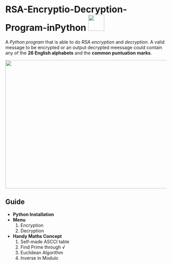 # RSA-Encryptio-Decryption-Program-inPython <img src="https://user-images.githubusercontent.com/90864900/157359880-1c55654d-7b1f-45e5-9494-e9035d6d09ba.png" width=50 height=50>
A <em>Python program</em> that is able to do <em>RSA encryption</em> and <em>decryption</em>. A valid message to be encrypted or an output decrypted meessage could contain any of the <strong>26 English alphabets</strong> and the <strong>common puntuation marks</strong>.

<p align="center">
<img src="https://user-images.githubusercontent.com/90864900/157359529-76ad4562-befc-4b65-9f72-43342c320bd6.png" height=400 width=700>
</p>

<h2> Guide </h2>
<ul>
  <li><strong>Python Installation</strong></li>
  <li>
    <strong>Menu</strong>
    <ol>
      <li>Encryption</li>
      <li>Decryption</li>
    </ol>
  </li>
  <li><strong>Handy Maths Concept</strong>
      <ol>
      <li>Self-made ASCCI table</li>
      <li>Find Prime through √</li>
      <li>Euclidean Algorithm</li>
      <li> Inverse in Modulo </li>
    </ol>
  </li>
</ul>
